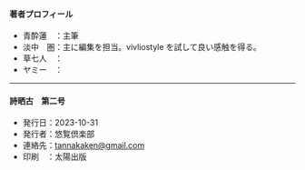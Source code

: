 <section id="profile">

#### 著者プロフィール

- 青酔蓮　：主筆
- 淡中　圏：主に編集を担当。vivliostyle を試して良い感触を得る。
- 草七人　：
- ヤミー　：

</section>

<hr class="space" />

<section id="colophon">

#### 詩晒古　第二号

- 発行日：2023-10-31
- 発行者：悠覧倶楽部
- 連絡先：tannakaken@gmail.com
- 印刷　：太陽出版

</section>
